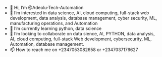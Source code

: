 - 👋 Hi, I’m @Adeolu-Tech-Automation
- 👀 I’m interested in data science, AI, cloud computing, full-stack web development,  data analysis,  database management, cyber security, ML, manufacturing operations, and Automation 
- 🌱 I’m currently learning python, data science
- 💞️ I’m looking to collaborate on data sience, AI, PYTHON, data analysis,  AI, cloud computing,  full-stack Web development, cybersecurity,  ML, Automation, database management.
- 📫 How to reach me on +2347053082658 or +2347037176627

<!---
Israel-debug003/Israel-debug003 is a ✨ special ✨ repository because its `README.md` (this file) appears on your GitHub profile.
You can click the Preview link to take a look at your changes.
--->

